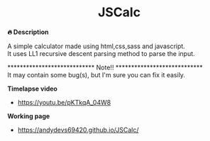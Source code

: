 <div align="center">
  <h1>JSCalc</h1>
</div>

**:fire: Description** <br>

A simple calculator made using html,css,sass and javascript. <br>
It uses LL1 recursive descent parsing method to parse the input.

**************************** Note!! ****************************
<br>
It may contain some bug(s), but I'm sure you can fix it easily.

**Timelapse video**
- https://youtu.be/pKTkqA_04W8

**Working page**
- https://andydevs69420.github.io/JSCalc/


